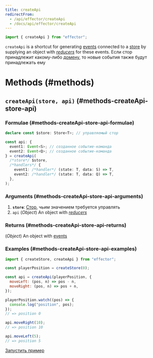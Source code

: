```yaml
---
title: createApi
redirectFrom:
  - /api/effector/createApi
  - /docs/api/effector/createApi
---
```


```ts
import { createApi } from "effector";
```

`createApi` is a shortcut for generating [events](/en/api/effector/Event) connected to a [store](/en/api/effector/Store) by supplying an object with [_reducers_](/en/explanation/glossary#reducer) for these events. Если стор принадлежит какому-либо [домену](/ru/api/effector/Domain), то новые события также будут принадлежать ему

# Methods (#methods)

## `createApi(store, api)` (#methods-createApi-store-api)

### Formulae (#methods-createApi-store-api-formulae)

```ts
declare const $store: Store<T>; // управляемый стор

const api: {
  event1: Event<S>; // созданное событие-команда
  event2: Event<Q>; // созданное событие-команда
} = createApi(
  /*store*/ $store,
  /*handlers*/ {
    event1: /*handler*/ (state: T, data: S) => T,
    event2: /*handler*/ (state: T, data: Q) => T,
  },
);
```

### Arguments (#methods-createApi-store-api-arguments)

1. **`store`**: [Стор](/ru/api/effector/Store), чьим значением требуется управлять
2. `api` (_Object_) An object with [_reducers_](/en/explanation/glossary#reducer)

### Returns (#methods-createApi-store-api-returns)

(_Object_) An object with [events](/en/api/effector/Event)

### Examples (#methods-createApi-store-api-examples)

```js
import { createStore, createApi } from "effector";

const playerPosition = createStore(0);

const api = createApi(playerPosition, {
  moveLeft: (pos, n) => pos - n,
  moveRight: (pos, n) => pos + n,
});

playerPosition.watch((pos) => {
  console.log("position", pos);
});
// => position 0

api.moveRight(10);
// => position 10

api.moveLeft(5);
// => position 5
```

[Запустить пример](https://share.effector.dev/1ujGqL37)
